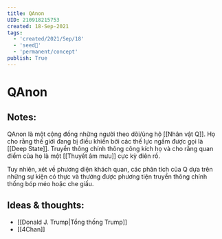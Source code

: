 ```yaml
---
title: QAnon
UID: 210918215753
created: 18-Sep-2021
tags:
  - 'created/2021/Sep/18'
  - 'seed🥜'
  - 'permanent/concept'
publish: True
---
```

# QAnon

## Notes:
QAnon là một cộng đồng những người theo dõi/ủng hộ [[Nhân vật Q]]. Họ cho rằng thế giới đang bị điều khiển bởi các thế lực ngầm được gọi là [[Deep State]]. Truyền thông chính thông công kích họ và cho rằng quan điểm của họ là một [[Thuyết âm mưu]] cực kỳ điên rồ.

Tuy nhiên, xét về phương diện khách quan, các phân tích của Q dựa trên những sự kiện có thực và thường được phương tiện truyền thông chính thống bóp méo hoặc che giấu.

## Ideas & thoughts:
- [[Donald J. Trump|Tổng thống Trump]]
- [[4Chan]]